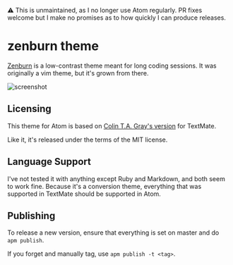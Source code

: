 :warning: This is unmaintained, as I no longer use Atom regularly. PR fixes welcome but I make no promises as to how quickly I can produce releases.

# zenburn theme

[Zenburn](http://slinky.imukuppi.org/zenburnpage/) is a low-contrast theme meant
for long coding sessions. It was originally a vim theme, but it's grown from 
there.

![screenshot](http://i.imgur.com/F9fHfwh.jpg)

## Licensing

This theme for Atom is based on 
[Colin T.A. Gray's version](https://github.com/colinta/zenburn) for TextMate.

Like it, it's released under the terms of the MIT license.

## Language Support

I've not tested it with anything except Ruby and Markdown, and both seem to
work fine. Because it's a conversion theme, everything that was supported in
TextMate should be supported in Atom.

## Publishing

To release a new version, ensure that everything is set on master and do `apm publish`.

If you forget and manually tag, use `apm publish -t <tag>`.
